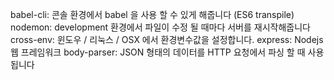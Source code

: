babel-cli: 콘솔 환경에서 babel 을 사용 할 수 있게 해줍니다 (ES6 transpile)
nodemon: development 환경에서 파일이 수정 될 때마다 서버를 재시작해줍니다
cross-env: 윈도우 / 리눅스 / OSX 에서 환경변수값을 설정합니다.
express: Nodejs 웹 프레임워크
body-parser: JSON 형태의 데이터를 HTTP 요청에서 파싱 할 때 사용됩니다

